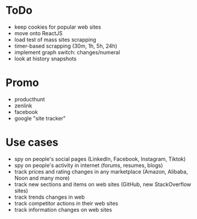 # ToDo

- keep cookies for popular web sites
- move onto ReactJS
- load test of mass sites scrapping
- timer-based scrapping (30m, 1h, 5h, 24h)
- implement graph switch: changes/numeral
- look at history snapshots

# Promo

- producthunt
- zenlink
- facebook
- google "site tracker"

# Use cases

- spy on people's social pages (LinkedIn, Facebook, Instagram, Tiktok)
- spy on people's activity in internet (forums, resumes, blogs)
- track prices and rating changes in any marketplace (Amazon, Alibaba, Noon and many more)
- track new sections and items on web sites (GitHub, new StackOverflow sites)
- track trends changes in web
- track competitor actions in their web sites
- track information changes on web sites